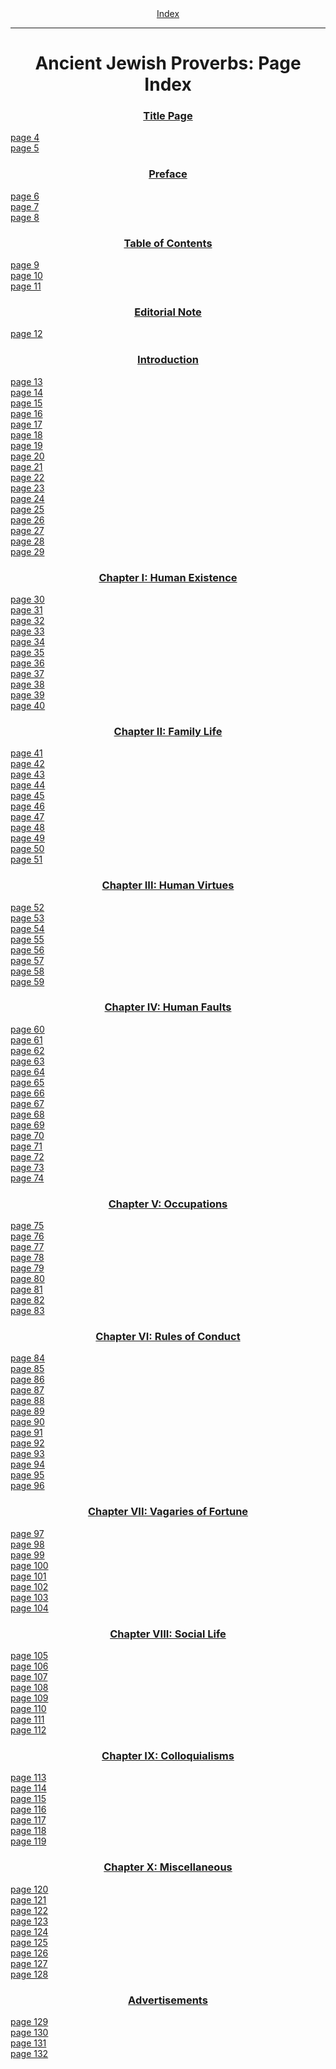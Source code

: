 <body>
 <center><a href="index.htm">Index</a></center><hr>
 <h1 align="CENTER">Ancient Jewish Proverbs: Page Index</h1>
 <h3 align="CENTER"><a href="ajp00.htm">Title Page</a></h3>
 <a href="ajp00.htm#page_4">page 4</a><br>
 <a href="ajp00.htm#page_5">page 5</a><br>
 <h3 align="CENTER"><a href="ajp01.htm">Preface</a></h3>
 <a href="ajp01.htm#page_6">page 6</a><br>
 <a href="ajp01.htm#page_7">page 7</a><br>
 <a href="ajp01.htm#page_8">page 8</a><br>
 <h3 align="CENTER"><a href="ajp02.htm">Table of Contents</a></h3>
 <a href="ajp02.htm#page_9">page 9</a><br>
 <a href="ajp02.htm#page_10">page 10</a><br>
 <a href="ajp02.htm#page_11">page 11</a><br>
 <h3 align="CENTER"><a href="ajp03.htm">Editorial Note</a></h3>
 <a href="ajp03.htm#page_12">page 12</a><br>
 <h3 align="CENTER"><a href="ajp04.htm">Introduction</a></h3>
 <a href="ajp04.htm#page_13">page 13</a><br>
 <a href="ajp04.htm#page_14">page 14</a><br>
 <a href="ajp04.htm#page_15">page 15</a><br>
 <a href="ajp04.htm#page_16">page 16</a><br>
 <a href="ajp04.htm#page_17">page 17</a><br>
 <a href="ajp04.htm#page_18">page 18</a><br>
 <a href="ajp04.htm#page_19">page 19</a><br>
 <a href="ajp04.htm#page_20">page 20</a><br>
 <a href="ajp04.htm#page_21">page 21</a><br>
 <a href="ajp04.htm#page_22">page 22</a><br>
 <a href="ajp04.htm#page_23">page 23</a><br>
 <a href="ajp04.htm#page_24">page 24</a><br>
 <a href="ajp04.htm#page_25">page 25</a><br>
 <a href="ajp04.htm#page_26">page 26</a><br>
 <a href="ajp04.htm#page_27">page 27</a><br>
 <a href="ajp04.htm#page_28">page 28</a><br>
 <a href="ajp04.htm#page_29">page 29</a><br>
 <h3 align="CENTER"><a href="ajp05.htm">Chapter I: Human Existence</a></h3>
 <a href="ajp05.htm#page_30">page 30</a><br>
 <a href="ajp05.htm#page_31">page 31</a><br>
 <a href="ajp05.htm#page_32">page 32</a><br>
 <a href="ajp05.htm#page_33">page 33</a><br>
 <a href="ajp05.htm#page_34">page 34</a><br>
 <a href="ajp05.htm#page_35">page 35</a><br>
 <a href="ajp05.htm#page_36">page 36</a><br>
 <a href="ajp05.htm#page_37">page 37</a><br>
 <a href="ajp05.htm#page_38">page 38</a><br>
 <a href="ajp05.htm#page_39">page 39</a><br>
 <a href="ajp05.htm#page_40">page 40</a><br>
 <h3 align="CENTER"><a href="ajp06.htm">Chapter II: Family Life</a></h3>
 <a href="ajp06.htm#page_41">page 41</a><br>
 <a href="ajp06.htm#page_42">page 42</a><br>
 <a href="ajp06.htm#page_43">page 43</a><br>
 <a href="ajp06.htm#page_44">page 44</a><br>
 <a href="ajp06.htm#page_45">page 45</a><br>
 <a href="ajp06.htm#page_46">page 46</a><br>
 <a href="ajp06.htm#page_47">page 47</a><br>
 <a href="ajp06.htm#page_48">page 48</a><br>
 <a href="ajp06.htm#page_49">page 49</a><br>
 <a href="ajp06.htm#page_50">page 50</a><br>
 <a href="ajp06.htm#page_51">page 51</a><br>
 <h3 align="CENTER"><a href="ajp07.htm">Chapter III: Human Virtues</a></h3>
 <a href="ajp07.htm#page_52">page 52</a><br>
 <a href="ajp07.htm#page_53">page 53</a><br>
 <a href="ajp07.htm#page_54">page 54</a><br>
 <a href="ajp07.htm#page_55">page 55</a><br>
 <a href="ajp07.htm#page_56">page 56</a><br>
 <a href="ajp07.htm#page_57">page 57</a><br>
 <a href="ajp07.htm#page_58">page 58</a><br>
 <a href="ajp07.htm#page_59">page 59</a><br>
 <h3 align="CENTER"><a href="ajp08.htm">Chapter IV: Human Faults</a></h3>
 <a href="ajp08.htm#page_60">page 60</a><br>
 <a href="ajp08.htm#page_61">page 61</a><br>
 <a href="ajp08.htm#page_62">page 62</a><br>
 <a href="ajp08.htm#page_63">page 63</a><br>
 <a href="ajp08.htm#page_64">page 64</a><br>
 <a href="ajp08.htm#page_65">page 65</a><br>
 <a href="ajp08.htm#page_66">page 66</a><br>
 <a href="ajp08.htm#page_67">page 67</a><br>
 <a href="ajp08.htm#page_68">page 68</a><br>
 <a href="ajp08.htm#page_69">page 69</a><br>
 <a href="ajp08.htm#page_70">page 70</a><br>
 <a href="ajp08.htm#page_71">page 71</a><br>
 <a href="ajp08.htm#page_72">page 72</a><br>
 <a href="ajp08.htm#page_73">page 73</a><br>
 <a href="ajp08.htm#page_74">page 74</a><br>
 <h3 align="CENTER"><a href="ajp09.htm">Chapter V: Occupations</a></h3>
 <a href="ajp09.htm#page_75">page 75</a><br>
 <a href="ajp09.htm#page_76">page 76</a><br>
 <a href="ajp09.htm#page_77">page 77</a><br>
 <a href="ajp09.htm#page_78">page 78</a><br>
 <a href="ajp09.htm#page_79">page 79</a><br>
 <a href="ajp09.htm#page_80">page 80</a><br>
 <a href="ajp09.htm#page_81">page 81</a><br>
 <a href="ajp09.htm#page_82">page 82</a><br>
 <a href="ajp09.htm#page_83">page 83</a><br>
 <h3 align="CENTER"><a href="ajp10.htm">Chapter VI: Rules of Conduct</a></h3>
 <a href="ajp10.htm#page_84">page 84</a><br>
 <a href="ajp10.htm#page_85">page 85</a><br>
 <a href="ajp10.htm#page_86">page 86</a><br>
 <a href="ajp10.htm#page_87">page 87</a><br>
 <a href="ajp10.htm#page_88">page 88</a><br>
 <a href="ajp10.htm#page_89">page 89</a><br>
 <a href="ajp10.htm#page_90">page 90</a><br>
 <a href="ajp10.htm#page_91">page 91</a><br>
 <a href="ajp10.htm#page_92">page 92</a><br>
 <a href="ajp10.htm#page_93">page 93</a><br>
 <a href="ajp10.htm#page_94">page 94</a><br>
 <a href="ajp10.htm#page_95">page 95</a><br>
 <a href="ajp10.htm#page_96">page 96</a><br>
 <h3 align="CENTER"><a href="ajp11.htm">Chapter VII: Vagaries of Fortune</a></h3>
 <a href="ajp11.htm#page_97">page 97</a><br>
 <a href="ajp11.htm#page_98">page 98</a><br>
 <a href="ajp11.htm#page_99">page 99</a><br>
 <a href="ajp11.htm#page_100">page 100</a><br>
 <a href="ajp11.htm#page_101">page 101</a><br>
 <a href="ajp11.htm#page_102">page 102</a><br>
 <a href="ajp11.htm#page_103">page 103</a><br>
 <a href="ajp11.htm#page_104">page 104</a><br>
 <h3 align="CENTER"><a href="ajp12.htm">Chapter VIII: Social Life</a></h3>
 <a href="ajp12.htm#page_105">page 105</a><br>
 <a href="ajp12.htm#page_106">page 106</a><br>
 <a href="ajp12.htm#page_107">page 107</a><br>
 <a href="ajp12.htm#page_108">page 108</a><br>
 <a href="ajp12.htm#page_109">page 109</a><br>
 <a href="ajp12.htm#page_110">page 110</a><br>
 <a href="ajp12.htm#page_111">page 111</a><br>
 <a href="ajp12.htm#page_112">page 112</a><br>
 <h3 align="CENTER"><a href="ajp13.htm">Chapter IX: Colloquialisms</a></h3>
 <a href="ajp13.htm#page_113">page 113</a><br>
 <a href="ajp13.htm#page_114">page 114</a><br>
 <a href="ajp13.htm#page_115">page 115</a><br>
 <a href="ajp13.htm#page_116">page 116</a><br>
 <a href="ajp13.htm#page_117">page 117</a><br>
 <a href="ajp13.htm#page_118">page 118</a><br>
 <a href="ajp13.htm#page_119">page 119</a><br>
 <h3 align="CENTER"><a href="ajp14.htm">Chapter X: Miscellaneous</a></h3>
 <a href="ajp14.htm#page_120">page 120</a><br>
 <a href="ajp14.htm#page_121">page 121</a><br>
 <a href="ajp14.htm#page_122">page 122</a><br>
 <a href="ajp14.htm#page_123">page 123</a><br>
 <a href="ajp14.htm#page_124">page 124</a><br>
 <a href="ajp14.htm#page_125">page 125</a><br>
 <a href="ajp14.htm#page_126">page 126</a><br>
 <a href="ajp14.htm#page_127">page 127</a><br>
 <a href="ajp14.htm#page_128">page 128</a><br>
 <h3 align="CENTER"><a href="ajp15.htm">Advertisements</a></h3>
 <a href="ajp15.htm#page_129">page 129</a><br>
 <a href="ajp15.htm#page_130">page 130</a><br>
 <a href="ajp15.htm#page_131">page 131</a><br>
 <a href="ajp15.htm#page_132">page 132</a><br>
 </body>